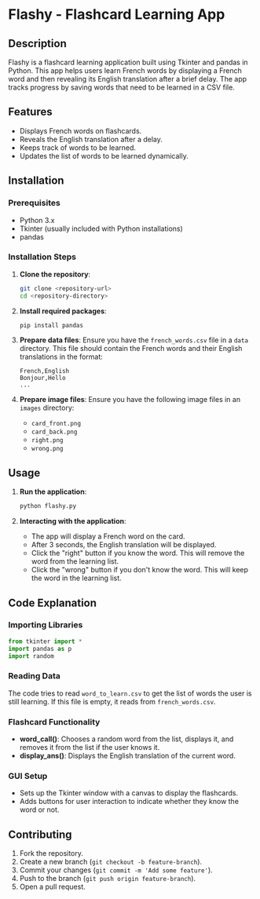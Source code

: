 # Flashy - Flashcard Learning App

## Description
Flashy is a flashcard learning application built using Tkinter and pandas in Python. This app helps users learn French words by displaying a French word and then revealing its English translation after a brief delay. The app tracks progress by saving words that need to be learned in a CSV file.

## Features
- Displays French words on flashcards.
- Reveals the English translation after a delay.
- Keeps track of words to be learned.
- Updates the list of words to be learned dynamically.

## Installation

### Prerequisites
- Python 3.x
- Tkinter (usually included with Python installations)
- pandas

### Installation Steps
1. **Clone the repository**:
    ```bash
    git clone <repository-url>
    cd <repository-directory>
    ```

2. **Install required packages**:
    ```bash
    pip install pandas
    ```

3. **Prepare data files**:
    Ensure you have the `french_words.csv` file in a `data` directory. This file should contain the French words and their English translations in the format:
    ```
    French,English
    Bonjour,Hello
    ...
    ```

4. **Prepare image files**:
    Ensure you have the following image files in an `images` directory:
    - `card_front.png`
    - `card_back.png`
    - `right.png`
    - `wrong.png`

## Usage

1. **Run the application**:
    ```bash
    python flashy.py
    ```

2. **Interacting with the application**:
    - The app will display a French word on the card.
    - After 3 seconds, the English translation will be displayed.
    - Click the "right" button if you know the word. This will remove the word from the learning list.
    - Click the "wrong" button if you don't know the word. This will keep the word in the learning list.

## Code Explanation

### Importing Libraries
```python
from tkinter import *
import pandas as p
import random
```

### Reading Data
The code tries to read `word_to_learn.csv` to get the list of words the user is still learning. If this file is empty, it reads from `french_words.csv`.

### Flashcard Functionality
- **word_call()**: Chooses a random word from the list, displays it, and removes it from the list if the user knows it.
- **display_ans()**: Displays the English translation of the current word.

### GUI Setup
- Sets up the Tkinter window with a canvas to display the flashcards.
- Adds buttons for user interaction to indicate whether they know the word or not.

## Contributing
1. Fork the repository.
2. Create a new branch (`git checkout -b feature-branch`).
3. Commit your changes (`git commit -m 'Add some feature'`).
4. Push to the branch (`git push origin feature-branch`).
5. Open a pull request.
